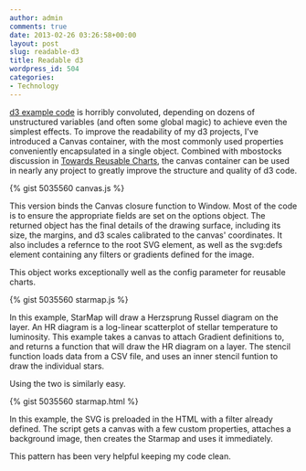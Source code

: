 ```yaml
---
author: admin
comments: true
date: 2013-02-26 03:26:58+00:00
layout: post
slug: readable-d3
title: Readable d3
wordpress_id: 504
categories:
- Technology
---
```


[d3 example code](https://github.com/mbostock/d3/wiki/Gallery) is horribly convoluted, depending on dozens of unstructured variables (and often some global magic) to achieve even the simplest effects. To improve the readability of my d3 projects, I've introduced a Canvas container, with the most commonly used properties conveniently encapsulated in a single object. Combined with mbostocks discussion in [Towards Reusable Charts](http://bost.ocks.org/mike/chart/), the canvas container can be used in nearly any project to greatly improve the structure and quality of d3 code.

{% gist 5035560 canvas.js %}

This version binds the Canvas closure function to Window. Most of the code is to ensure the appropriate fields are set on the options object. The returned object has the final details of the drawing surface, including its size, the margins, and d3 scales calibrated to the canvas' coordinates. It also includes a refernce to the root SVG element, as well as the svg:defs element containing any filters or gradients defined for the image.

This object works exceptionally well as the config parameter for reusable charts.

{% gist 5035560 starmap.js %}

In this example, StarMap will draw a Herzsprung Russel diagram on the layer. An HR diagram is a log-linear scatterplot of stellar temperature to luminosity. This example takes a canvas to attach Gradient definitions to, and returns a function that will draw the HR diagram on a layer. The stencil function loads data from a CSV file, and uses an inner stencil funtion to draw the individual stars.

Using the two is similarly easy.

{% gist 5035560 starmap.html %}

In this example, the SVG is preloaded in the HTML with a filter already defined. The script gets a canvas with a few custom properties, attaches a background image, then creates the Starmap and uses it immediately.

This pattern has been very helpful keeping my code clean.
